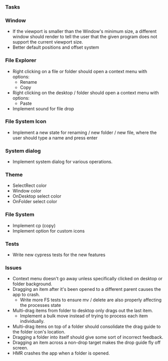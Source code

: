 ### Tasks

### Window

- If the viewport is smaller than the Window's minimum size, a different window should render to tell the user that the given program does not support the current viewport size.
- Better default positions and offset system

### File Explorer

- Right clicking on a file or folder should open a context menu with options:
  - Rename
  - Copy
- Right clicking on the desktop / folder should open a context menu with options:
  - Paste
- Implement sound for file drop

### File System Icon

- Implement a new state for renaming / new folder / new file, where the user should type a name and press enter

### System dialog

- Implement system dialog for various operations.

### Theme

- SelectRect color
- Window color
- OnDesktop select color
- OnFolder select color

### File System

- Implement cp (copy)
- Implement option for custom icons

### Tests

- Write new cypress tests for the new features

### Issues

- Context menu doesn't go away unless specifically clicked on desktop or folder background.
- Dragging an item after it's been opened to a different parent causes the app to crash.
  - Write more FS tests to ensure mv / delete are also properly affecting the processes state
- Multi-drag items from folder to desktop only drags out the last item.
  - Implement a bulk move instead of trying to process each item individually.
- Multi-drag items on top of a folder should consolidate the drag guide to the folder icon's location.
- Dragging a folder into itself should give some sort of incorrect feedback.
- Dragging an item across a non-drop target makes the drop guide fly off screen.
- HMR crashes the app when a folder is opened.
